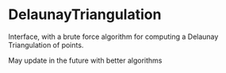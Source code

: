 # DelaunayTriangulation

Interface, with a brute force algorithm for computing a Delaunay Triangulation of points.

May update in the future with better algorithms

